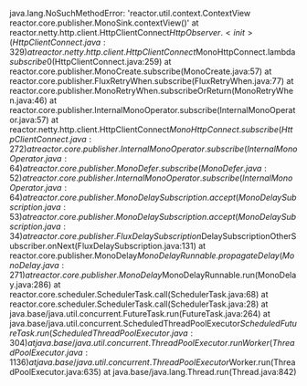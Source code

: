 java.lang.NoSuchMethodError: 'reactor.util.context.ContextView reactor.core.publisher.MonoSink.contextView()'
	at reactor.netty.http.client.HttpClientConnect$HttpObserver.<init>(HttpClientConnect.java:329)
	at reactor.netty.http.client.HttpClientConnect$MonoHttpConnect.lambda$subscribe$0(HttpClientConnect.java:259)
	at reactor.core.publisher.MonoCreate.subscribe(MonoCreate.java:57)
	at reactor.core.publisher.FluxRetryWhen.subscribe(FluxRetryWhen.java:77)
	at reactor.core.publisher.MonoRetryWhen.subscribeOrReturn(MonoRetryWhen.java:46)
	at reactor.core.publisher.InternalMonoOperator.subscribe(InternalMonoOperator.java:57)
	at reactor.netty.http.client.HttpClientConnect$MonoHttpConnect.subscribe(HttpClientConnect.java:272)
	at reactor.core.publisher.InternalMonoOperator.subscribe(InternalMonoOperator.java:64)
	at reactor.core.publisher.MonoDefer.subscribe(MonoDefer.java:52)
	at reactor.core.publisher.InternalMonoOperator.subscribe(InternalMonoOperator.java:64)
	at reactor.core.publisher.MonoDelaySubscription.accept(MonoDelaySubscription.java:53)
	at reactor.core.publisher.MonoDelaySubscription.accept(MonoDelaySubscription.java:34)
	at reactor.core.publisher.FluxDelaySubscription$DelaySubscriptionOtherSubscriber.onNext(FluxDelaySubscription.java:131)
	at reactor.core.publisher.MonoDelay$MonoDelayRunnable.propagateDelay(MonoDelay.java:271)
	at reactor.core.publisher.MonoDelay$MonoDelayRunnable.run(MonoDelay.java:286)
	at reactor.core.scheduler.SchedulerTask.call(SchedulerTask.java:68)
	at reactor.core.scheduler.SchedulerTask.call(SchedulerTask.java:28)
	at java.base/java.util.concurrent.FutureTask.run(FutureTask.java:264)
	at java.base/java.util.concurrent.ScheduledThreadPoolExecutor$ScheduledFutureTask.run(ScheduledThreadPoolExecutor.java:304)
	at java.base/java.util.concurrent.ThreadPoolExecutor.runWorker(ThreadPoolExecutor.java:1136)
	at java.base/java.util.concurrent.ThreadPoolExecutor$Worker.run(ThreadPoolExecutor.java:635)
	at java.base/java.lang.Thread.run(Thread.java:842)
